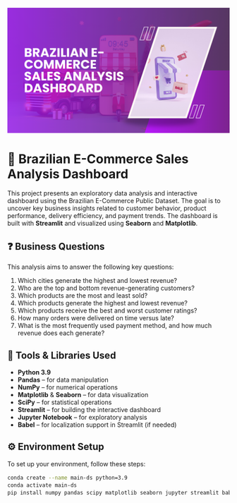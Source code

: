 ![Preview](https://github.com/jesselynmu/brazilian_e-commerce_analysis/blob/main/E_Commerce.png)
# 🛒 Brazilian E-Commerce Sales Analysis Dashboard

This project presents an exploratory data analysis and interactive dashboard using the Brazilian E-Commerce Public Dataset. The goal is to uncover key business insights related to customer behavior, product performance, delivery efficiency, and payment trends. The dashboard is built with **Streamlit** and visualized using **Seaborn** and **Matplotlib**.

## ❓ Business Questions

This analysis aims to answer the following key questions:

1. Which cities generate the highest and lowest revenue?
2. Who are the top and bottom revenue-generating customers?
3. Which products are the most and least sold?
4. Which products generate the highest and lowest revenue?
5. Which products receive the best and worst customer ratings?
6. How many orders were delivered on time versus late?
7. What is the most frequently used payment method, and how much revenue does each generate?

## 🧰 Tools & Libraries Used

- **Python 3.9**
- **Pandas** – for data manipulation
- **NumPy** – for numerical operations
- **Matplotlib** & **Seaborn** – for data visualization
- **SciPy** – for statistical operations
- **Streamlit** – for building the interactive dashboard
- **Jupyter Notebook** – for exploratory analysis
- **Babel** – for localization support in Streamlit (if needed)

## ⚙️ Environment Setup

To set up your environment, follow these steps:

```bash
conda create --name main-ds python=3.9
conda activate main-ds
pip install numpy pandas scipy matplotlib seaborn jupyter streamlit babel
